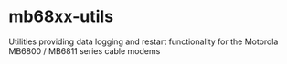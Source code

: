 # mb68xx-utils
Utilities providing data logging and restart functionality for the Motorola MB6800 / MB6811 series cable modems
